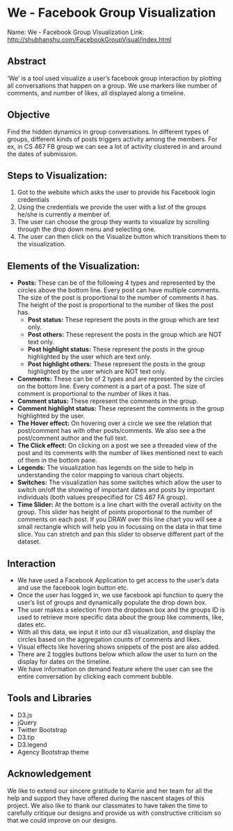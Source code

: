 We - Facebook Group Visualization
===================

Name: We - Facebook Group Visualization
Link: http://shubhanshu.com/FacebookGroupVisual/index.html

Abstract
---------
‘We’ is a tool used visualize a user’s facebook group interaction by plotting all conversations that happen on a group. We use markers like number of comments, and number of likes, all displayed along a timeline.

Objective
-----------
Find the hidden dynamics in group conversations. In different types of groups, different kinds of posts triggers activity among the members. For ex, in CS 467 FB group we can see a lot of activity clustered in and around the dates of submission.

Steps to Visualization:
-----------------------
1. Got to the website which asks the user to provide his Facebook login credentials
2. Using the credentials we provide the user with a list of the groups he/she is currently a member of.
3. The user can choose the group they wants to visualize by scrolling through the drop down menu and selecting one.
4. The user can then click on the Visualize button which transitions them to the visualization.

Elements of the Visualization:
-------------------------------
- **Posts:** These can be of the following 4 types and represented by the circles above the bottom line. Every post can have multiple comments. The size of the post  is proportional to the number of comments it has. The height of the post is proportional to the number of likes the post has. 
	- **Post status:** These represent the posts in the group which are text only.
	- **Post others:** These represent the posts in the group which are NOT text only.
	- **Post highlight status:** These represent the posts in the group highlighted by the user which are text only.
	- **Post highlight others:** These represent the posts in the group highlighted by the user which are NOT text only.
- **Comments:** These can be of 2 types and are represented by the circles on the bottom line. Every comment is a part of a post. The size of comment is proportional to the number of likes it has. 
- **Comment status:** These represent the comments in the group.
- **Comment highlight status:** These represent the comments in the group highlighted by the user.
- **The Hover effect:** On hovering over a circle we see the relation that post/comment has with other posts/comments. We also see a the post/comment author and the full text. 
- **The Click effect:** On clicking on a post we see a threaded view of the post and its comments with the number of likes mentioned next to each of them in the bottom pane. 
- **Legends:** The visualization has legends on the side to help in understanding the color mapping to various chart objects. 
- **Switches:** The visualization has some switches which allow the user to switch on/off the showing of important dates and posts by important individuals (both values prespecified for CS 467 FA group). 
- **Time Slider:** At the bottom is a line chart with the overall activity on the group. This slider has height of points proportional to the number of comments on each post. If you DRAW over this line chart you will see a small rectangle which will help you in focussing on the data in that time slice. You can stretch and pan this slider to observe different part of the dataset. 

Interaction
---------------
- We have used a Facebook Application to get access to the user’s data and use the facebook login button etc.
- Once the user has logged in, we use facebook api function to query the user’s list of groups and dynamically populate the drop down box.
- The user makes a selection from the dropdown box and the groups ID is used to retrieve more specific data about the group like comments, like, dates etc.
- With all this data, we input it into our d3 visualization, and display the circles based on the aggregation counts of comments and likes.
- Visual effects like hovering shows snippets of the post are also added.
- There are 2 toggles buttons below which allow the user to turn on the display for dates on the timeline.
- We have information on demand feature where the user can see the entire conversation by clicking each comment bubble.

Tools and Libraries
--------------------
- D3.js
- jQuery
- Twitter Bootstrap
- D3.tip
- D3.legend
- Agency Bootstrap theme

Acknowledgement
---------------
We like to extend our sincere gratitude to Karrie and her team for all the help and support they have offered during the nascent stages of this project. We also like to thank our classmates to have taken the time to carefully critique our designs and provide us with constructive criticism so that we could improve on our designs.   


